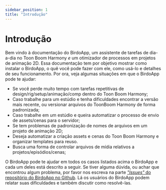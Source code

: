 ```yaml
---
sidebar_position: 1
title: "Introdução"
---
```


# Introdução

Bem vindo à documentação do BirdoApp, um assistente de tarefas de dia-a-dia no Toon Boom Harmony *e* um otimizador de processos em projetos de animação 2D. Essa documentação tem por objetivo mostrar como instalar o BirdoApp, o quê você pode fazer com ele, como usá-lo e detalhes de seu funcionamento. Por ora, veja algumas situações em que o BirdoApp pode te ajudar:

- Se você perde muito tempo com tarefas repetitivas de design/rig/setup/animação/comp dentro do Toon Boom Harmony;
- Caso trabalhe para um estúdio e tenha dificuldades encontrar a versão mais recente, ou versionar arquivos do ToonBoom Harmony de forma padronizada;
- Caso trabalhe em um estúdio e queira automatizar o processo de envio de assets/cenas para o servidor;
- Se tem problemas de padronização de nomes de arquivos em um projeto de animação 2D;
- Deseja automatizar a criação assets e cenas do Toon Boom Harmony e organizar templates para reuso.
- Busca uma forma de controlar arquivos de mídia relativos a projetos/episódios/cenas;

O BirdoApp pode te ajudar em todos os casos listados acima o BirdoApp e cada um deles está descrito a seguir. Se tiver alguma dúvida, ou achar que encontrou algum problema, por favor nos escreva na parte [*"Issues"* do repositório do BirdoApp no Github](https://github.com). Lá os usuários do BirdoApp podem relatar suas dificuldades e também discutir como resolvê-las.
